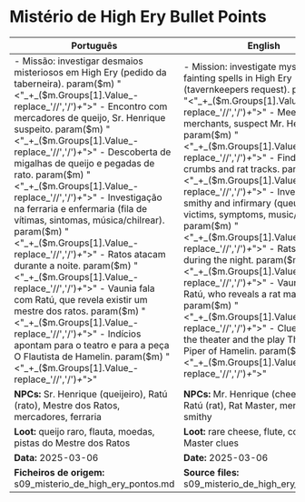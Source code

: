 # Mistério de High Ery  Bullet Points

| Português                                                                                                                                                                                                                                                                                                                                                                                                                                                                              | English                                                                                                                                                                                                                                                                                                                                                                                                                                                   |
| -------------------------------------------------------------------------------------------------------------------------------------------------------------------------------------------------------------------------------------------------------------------------------------------------------------------------------------------------------------------------------------------------------------------------------------------------------------------------------------- | --------------------------------------------------------------------------------------------------------------------------------------------------------------------------------------------------------------------------------------------------------------------------------------------------------------------------------------------------------------------------------------------------------------------------------------------------------- |
| - Missão: investigar desmaios misteriosos em High Ery (pedido da taberneira). param($m) "<"_+_($m.Groups[1].Value_-replace_'//','/')_+_">" - Encontro com mercadores de queijo, Sr. Henrique suspeito. param($m) "<"_+_($m.Groups[1].Value_-replace_'//','/')_+_">" - Descoberta de migalhas de queijo e pegadas de rato. param($m) "<"_+_($m.Groups[1].Value_-replace_'//','/')_+_">" - Investigação na ferraria e enfermaria (fila de vítimas, sintomas, música/chilrear). param($m) "<"_+_($m.Groups[1].Value_-replace_'//','/')_+_">" - Ratos atacam durante a noite. param($m) "<"_+_($m.Groups[1].Value_-replace_'//','/')_+_">" - Vaunia fala com Ratú, que revela existir um mestre dos ratos. param($m) "<"_+_($m.Groups[1].Value_-replace_'//','/')_+_">" - Indícios apontam para o teatro e para a peça O Flautista de Hamelin. param($m) "<"_+_($m.Groups[1].Value_-replace_'//','/')_+_">"  | - Mission: investigate mysterious fainting spells in High Ery (tavernkeepers request). param($m) "<"_+_($m.Groups[1].Value_-replace_'//','/')_+_">" - Meet cheese merchants, suspect Mr. Henrique. param($m) "<"_+_($m.Groups[1].Value_-replace_'//','/')_+_">" - Find cheese crumbs and rat tracks. param($m) "<"_+_($m.Groups[1].Value_-replace_'//','/')_+_">" - Investigation at smithy and infirmary (queue of victims, symptoms, music/chirping). param($m) "<"_+_($m.Groups[1].Value_-replace_'//','/')_+_">" - Rats attack during the night. param($m) "<"_+_($m.Groups[1].Value_-replace_'//','/')_+_">" - Vaunia talks to Ratú, who reveals a rat master exists. param($m) "<"_+_($m.Groups[1].Value_-replace_'//','/')_+_">" - Clues point to the theater and the play The Pied Piper of Hamelin. param($m) "<"_+_($m.Groups[1].Value_-replace_'//','/')_+_">"  |
| **NPCs:** Sr. Henrique (queijeiro), Ratú (rato), Mestre dos Ratos, mercadores, ferraria                                                                                                                                                                                                                                                                                                                                                                                                | **NPCs:** Mr. Henrique (cheese seller), Ratú (rat), Rat Master, merchants, smithy                                                                                                                                                                                                                                                                                                                                                                         |
| **Loot:** queijo raro, flauta, moedas, pistas do Mestre dos Ratos                                                                                                                                                                                                                                                                                                                                                                                                                      | **Loot:** rare cheese, flute, coins, Rat Master clues                                                                                                                                                                                                                                                                                                                                                                                                     |
| **Data:** 2025-03-06                                                                                                                                                                                                                                                                                                                                                                                                                                                                   | **Date:** 2025-03-06                                                                                                                                                                                                                                                                                                                                                                                                                                      |
| **Ficheiros de origem:** s09_misterio_de_high_ery_pontos.md                                                                                                                                                                                                                                                                                                                                                                                                                            | **Source files:** s09_misterio_de_high_ery_pontos.md                                                                                                                                                                                                                                                                                                                                                                                                      |

























